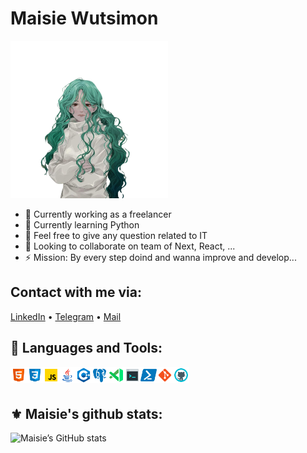 # Maisie Wutsimon

<img src="./img/photo.png" width="50%" height="60%" alt="">

- 🔭 Currently working as a freelancer
- 🌱 Currently learning Python
- 💬 Feel free to give any question related to IT 
- 👯 Looking to collaborate on team of Next, React, ...
- ⚡️ Mission: By every step doind and wanna improve and develop...
##  Contact with me via:

[LinkedIn](https://www.linkedin.com/in/maftuna-vohidjonovna-a38141211/) • [Telegram](https://t.me/ProgrammerGirlX) • <a href="maisiedev@gmail.com">Mail</a>

## 🔨 Languages and Tools:

<img align="left" alt="HTML" width="26px" src="./img/html.svg" />
<img align="left" alt="CSS" width="26px" src="./img/css.svg" />
<img align="left" alt="JavaScript" width="26px" src="./img/javascript.svg" />
<img align="left" alt="Java" width="26px" src="./img/java.svg" />
<img align="left" alt="C++" width="26px" src="./img/c++.svg" />
<img align="left" alt="PostgreSQL" width="26px" src="./img/postgres.svg" />
<img align="left" alt="Visual Studio Code" width="26px" src="./img/vscode.svg" />
<img align="left" alt="Terminal Console" width="26px" src="./img/console.svg" />
<img align="left" alt="Powershell" width="26px" src="./img/powershell.svg" />
<img align="left" alt="Git" width="26px" src="./img/git.svg" />
<img align="left" alt="GitHub" width="26px" src="./img/github.svg" />

<br />
<br />

## ⚜ Maisie's github stats:

![Maisie’s GitHub stats](https://github-readme-stats.vercel.app/api?username=merolinda&show_icons=true&theme=tokyonight&count_private=true)


